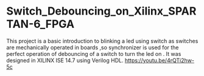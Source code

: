 # Switch_Debouncing_on_Xilinx_SPARTAN-6_FPGA
This project is a basic introduction to blinking a led using switch as switches are mechanically operated in boards ,so synchronizer is used for the perfect operation of debouncing of a switch to turn the led on . It was designed in XILINX ISE 14.7 using Verilog HDL.
https://youtu.be/4rQTi2hw-5c
